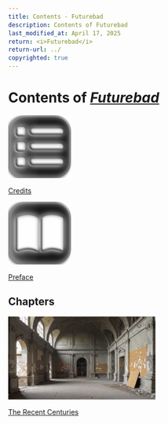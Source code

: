 ```yaml
---
title: Contents - Futurebad
description: Contents of Futurebad
last_modified_at: April 17, 2025
return: <i>Futurebad</i>
return-url: ../
copyrighted: true
---
```


# Contents of *[Futurebad](../)*

<div markdown=0>
  <a class="feature option" href="../credits/">
    <img src="/assets/images/fa/list.png">
    <div><p>Credits</p></div>
  </a>
</div>

<div markdown=0>
  <a class="feature option" href="../preface/">
    <img src="/assets/images/fa/book-open.png">
    <div><p>Preface</p></div>
  </a>
</div>

## Chapters

<div markdown=0>
  <a class="feature option cropped" href="../the-recent-centuries/">
    <img src="/assets/images/futurebad/the-recent-centuries/the_recent_centuries_placeholder_small.jpg" alt="The Recent Centuries placeholder artwork">
    <div><p>The Recent Centuries</p></div>
  </a>
</div>